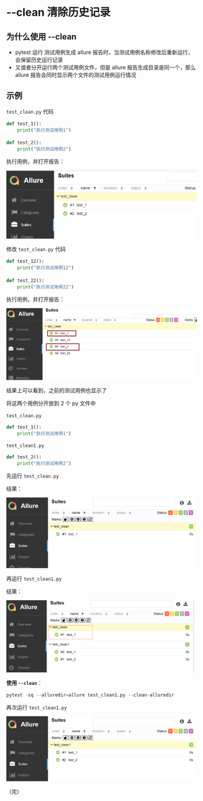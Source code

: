 # --clean 清除历史记录

## 为什么使用 --clean 

- pytest 运行 测试用例生成 allure 报告时，当测试用例名称修改后重新运行，会保留历史运行记录
- 又或者分开运行两个测试用例文件，但是 allure 报告生成目录是同一个，那么 allure 报告会同时显示两个文件的测试用例运行情况

## 示例

`test_clean.py` 代码

```python
def test_1():
    print("执行测试用例1")

def test_2():
    print("执行测试用例2")
```

执行用例，并打开报告：

![pytest](images/46.png)

修改 `test_clean.py` 代码

```python
def test_12():
    print("执行测试用例12")

def test_22():
    print("执行测试用例22")
```

执行用例，并打开报告：

![pytest](images/47.png)

结果上可以看到，之前的测试用例也显示了

将这两个用例分开放到 2 个 py 文件中

`test_clean.py`

```python
def test_1():
    print("执行测试用例1")
```

`test_clean1.py`

```python
def test_2():
    print("执行测试用例2")
```

先运行 `test_clean.py` 

结果：

![pytest](images/48.png)

再运行 `test_clean1.py`

结果：

![pytest](images/49.png)

**使用 `--clean`**：

```python
pytest -sq --alluredir=allure test_clean1.py --clean-alluredir
```

再次运行 `test_clean1.py`

![pytest](images/50.png)

（完）